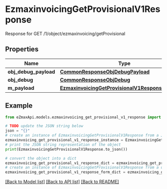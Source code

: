 # EzmaxinvoicingGetProvisionalV1Response

Response for GET /1/object/ezmaxinvoicing/getProvisional

## Properties

Name | Type | Description | Notes
------------ | ------------- | ------------- | -------------
**obj_debug_payload** | [**CommonResponseObjDebugPayload**](CommonResponseObjDebugPayload.md) |  | 
**obj_debug** | [**CommonResponseObjDebug**](CommonResponseObjDebug.md) |  | [optional] 
**m_payload** | [**EzmaxinvoicingGetProvisionalV1ResponseMPayload**](EzmaxinvoicingGetProvisionalV1ResponseMPayload.md) |  | 

## Example

```python
from eZmaxApi.models.ezmaxinvoicing_get_provisional_v1_response import EzmaxinvoicingGetProvisionalV1Response

# TODO update the JSON string below
json = "{}"
# create an instance of EzmaxinvoicingGetProvisionalV1Response from a JSON string
ezmaxinvoicing_get_provisional_v1_response_instance = EzmaxinvoicingGetProvisionalV1Response.from_json(json)
# print the JSON string representation of the object
print(EzmaxinvoicingGetProvisionalV1Response.to_json())

# convert the object into a dict
ezmaxinvoicing_get_provisional_v1_response_dict = ezmaxinvoicing_get_provisional_v1_response_instance.to_dict()
# create an instance of EzmaxinvoicingGetProvisionalV1Response from a dict
ezmaxinvoicing_get_provisional_v1_response_form_dict = ezmaxinvoicing_get_provisional_v1_response.from_dict(ezmaxinvoicing_get_provisional_v1_response_dict)
```
[[Back to Model list]](../README.md#documentation-for-models) [[Back to API list]](../README.md#documentation-for-api-endpoints) [[Back to README]](../README.md)


